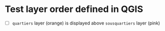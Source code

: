 # Test layer order defined in QGIS

* [ ] `quartiers` layer (orange) is displayed above `sousquartiers` layer (pink)
